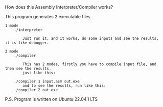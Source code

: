 How does this Assembly Interpreter/Compiler works?

This program generates 2 executable files.

    1 mode
        ./interpreter
    
            Just run it, and it works, do some inputs and see the results, it is like debugger.
            
    2 mode
        ./compiler
    
            This has 2 modes, firstly you have to compile input file, and then see the results,
            just like this:
            
        ./compiler 1 input.asm out.exe
            and to see the results, run like this:
        ./compiler 2 out.exe

P.S. Program is written on Ubuntu 22.04.1 LTS
